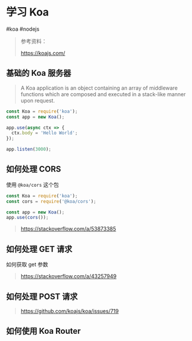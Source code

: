 # 学习 Koa

#koa #nodejs

>  参考资料：
>
> https://koajs.com/
>
> 

## 基础的 Koa 服务器

> A Koa application is an object containing an array of middleware functions which are composed and executed in a stack-like manner upon request.

```javascript
const Koa = require('koa');
const app = new Koa();

app.use(async ctx => {
  ctx.body = 'Hello World';
});

app.listen(3000);
```



## 如何处理 CORS

使用 `@koa/cors` 这个包

```javascript
const Koa = require('koa');
const cors = require('@koa/cors');

const app = new Koa();
app.use(cors());
```

> https://stackoverflow.com/a/53873385



## 如何处理 GET 请求

如何获取 get 参数

> https://stackoverflow.com/a/43257949



## 如何处理 POST 请求

> https://github.com/koajs/koa/issues/719



## 如何使用 Koa Router

